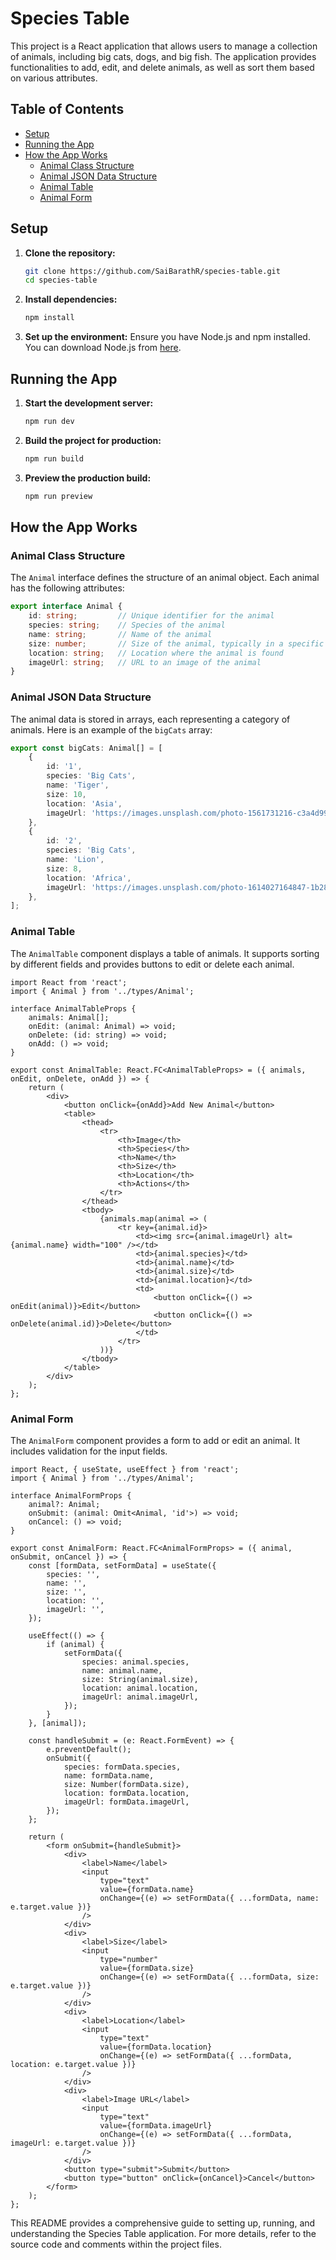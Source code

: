 # Species Table

This project is a React application that allows users to manage a collection of animals, including big cats, dogs, and big fish. The application provides functionalities to add, edit, and delete animals, as well as sort them based on various attributes.

## Table of Contents
- [Setup](#setup)
- [Running the App](#running-the-app)
- [How the App Works](#how-the-app-works)
    - [Animal Class Structure](#animal-class-structure)
    - [Animal JSON Data Structure](#animal-json-data-structure)
    - [Animal Table](#animal-table)
    - [Animal Form](#animal-form)

## Setup

1. **Clone the repository:**
     ```sh
     git clone https://github.com/SaiBarathR/species-table.git
     cd species-table
     ```

2. **Install dependencies:**
     ```sh
     npm install
     ```

3. **Set up the environment:**
     Ensure you have Node.js and npm installed. You can download Node.js from [here](https://nodejs.org/).

## Running the App

1. **Start the development server:**
     ```sh
     npm run dev
     ```

2. **Build the project for production:**
     ```sh
     npm run build
     ```

3. **Preview the production build:**
     ```sh
     npm run preview
     ```

## How the App Works

### Animal Class Structure

The `Animal` interface defines the structure of an animal object. Each animal has the following attributes:

```typescript
export interface Animal {
    id: string;         // Unique identifier for the animal
    species: string;    // Species of the animal
    name: string;       // Name of the animal
    size: number;       // Size of the animal, typically in a specific unit of measurement
    location: string;   // Location where the animal is found
    imageUrl: string;   // URL to an image of the animal
}
```

### Animal JSON Data Structure

The animal data is stored in arrays, each representing a category of animals. Here is an example of the `bigCats` array:

```typescript
export const bigCats: Animal[] = [
    {
        id: '1',
        species: 'Big Cats',
        name: 'Tiger',
        size: 10,
        location: 'Asia',
        imageUrl: 'https://images.unsplash.com/photo-1561731216-c3a4d99437d5?w=300'
    },
    {
        id: '2',
        species: 'Big Cats',
        name: 'Lion',
        size: 8,
        location: 'Africa',
        imageUrl: 'https://images.unsplash.com/photo-1614027164847-1b28cfe1df60?w=300'
    },
];
```

### Animal Table

The `AnimalTable` component displays a table of animals. It supports sorting by different fields and provides buttons to edit or delete each animal.

```tsx
import React from 'react';
import { Animal } from '../types/Animal';

interface AnimalTableProps {
    animals: Animal[];
    onEdit: (animal: Animal) => void;
    onDelete: (id: string) => void;
    onAdd: () => void;
}

export const AnimalTable: React.FC<AnimalTableProps> = ({ animals, onEdit, onDelete, onAdd }) => {
    return (
        <div>
            <button onClick={onAdd}>Add New Animal</button>
            <table>
                <thead>
                    <tr>
                        <th>Image</th>
                        <th>Species</th>
                        <th>Name</th>
                        <th>Size</th>
                        <th>Location</th>
                        <th>Actions</th>
                    </tr>
                </thead>
                <tbody>
                    {animals.map(animal => (
                        <tr key={animal.id}>
                            <td><img src={animal.imageUrl} alt={animal.name} width="100" /></td>
                            <td>{animal.species}</td>
                            <td>{animal.name}</td>
                            <td>{animal.size}</td>
                            <td>{animal.location}</td>
                            <td>
                                <button onClick={() => onEdit(animal)}>Edit</button>
                                <button onClick={() => onDelete(animal.id)}>Delete</button>
                            </td>
                        </tr>
                    ))}
                </tbody>
            </table>
        </div>
    );
};
```

### Animal Form

The `AnimalForm` component provides a form to add or edit an animal. It includes validation for the input fields.

```tsx
import React, { useState, useEffect } from 'react';
import { Animal } from '../types/Animal';

interface AnimalFormProps {
    animal?: Animal;
    onSubmit: (animal: Omit<Animal, 'id'>) => void;
    onCancel: () => void;
}

export const AnimalForm: React.FC<AnimalFormProps> = ({ animal, onSubmit, onCancel }) => {
    const [formData, setFormData] = useState({
        species: '',
        name: '',
        size: '',
        location: '',
        imageUrl: '',
    });

    useEffect(() => {
        if (animal) {
            setFormData({
                species: animal.species,
                name: animal.name,
                size: String(animal.size),
                location: animal.location,
                imageUrl: animal.imageUrl,
            });
        }
    }, [animal]);

    const handleSubmit = (e: React.FormEvent) => {
        e.preventDefault();
        onSubmit({
            species: formData.species,
            name: formData.name,
            size: Number(formData.size),
            location: formData.location,
            imageUrl: formData.imageUrl,
        });
    };

    return (
        <form onSubmit={handleSubmit}>
            <div>
                <label>Name</label>
                <input
                    type="text"
                    value={formData.name}
                    onChange={(e) => setFormData({ ...formData, name: e.target.value })}
                />
            </div>
            <div>
                <label>Size</label>
                <input
                    type="number"
                    value={formData.size}
                    onChange={(e) => setFormData({ ...formData, size: e.target.value })}
                />
            </div>
            <div>
                <label>Location</label>
                <input
                    type="text"
                    value={formData.location}
                    onChange={(e) => setFormData({ ...formData, location: e.target.value })}
                />
            </div>
            <div>
                <label>Image URL</label>
                <input
                    type="text"
                    value={formData.imageUrl}
                    onChange={(e) => setFormData({ ...formData, imageUrl: e.target.value })}
                />
            </div>
            <button type="submit">Submit</button>
            <button type="button" onClick={onCancel}>Cancel</button>
        </form>
    );
};
```

This README provides a comprehensive guide to setting up, running, and understanding the Species Table application. For more details, refer to the source code and comments within the project files.